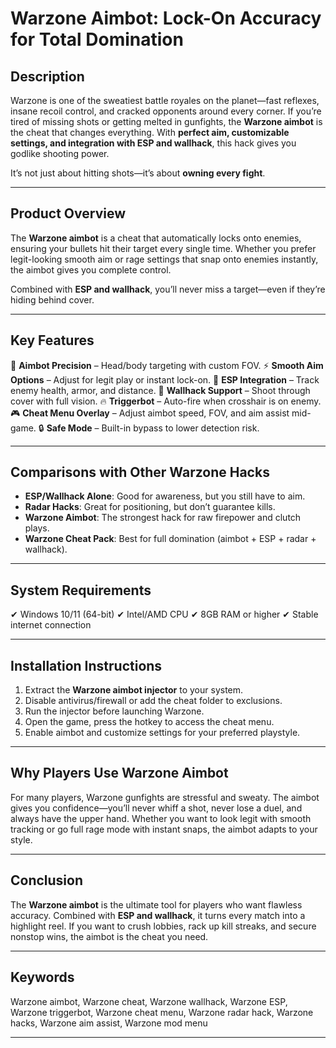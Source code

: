 # Warzone Aimbot: Lock-On Accuracy for Total Domination

## Description

Warzone is one of the sweatiest battle royales on the planet—fast reflexes, insane recoil control, and cracked opponents around every corner. If you’re tired of missing shots or getting melted in gunfights, the **Warzone aimbot** is the cheat that changes everything. With **perfect aim, customizable settings, and integration with ESP and wallhack**, this hack gives you godlike shooting power.

It’s not just about hitting shots—it’s about **owning every fight**.

---

## Product Overview

The **Warzone aimbot** is a cheat that automatically locks onto enemies, ensuring your bullets hit their target every single time. Whether you prefer legit-looking smooth aim or rage settings that snap onto enemies instantly, the aimbot gives you complete control.

Combined with **ESP and wallhack**, you’ll never miss a target—even if they’re hiding behind cover.

---

## Key Features

🎯 **Aimbot Precision** – Head/body targeting with custom FOV.
⚡ **Smooth Aim Options** – Adjust for legit play or instant lock-on.
👀 **ESP Integration** – Track enemy health, armor, and distance.
🧱 **Wallhack Support** – Shoot through cover with full vision.
🔥 **Triggerbot** – Auto-fire when crosshair is on enemy.
🎮 **Cheat Menu Overlay** – Adjust aimbot speed, FOV, and aim assist mid-game.
🔒 **Safe Mode** – Built-in bypass to lower detection risk.

---

## Comparisons with Other Warzone Hacks

* **ESP/Wallhack Alone**: Good for awareness, but you still have to aim.
* **Radar Hacks**: Great for positioning, but don’t guarantee kills.
* **Warzone Aimbot**: The strongest hack for raw firepower and clutch plays.
* **Warzone Cheat Pack**: Best for full domination (aimbot + ESP + radar + wallhack).

---

## System Requirements

✔ Windows 10/11 (64-bit)
✔ Intel/AMD CPU
✔ 8GB RAM or higher
✔ Stable internet connection

---

## Installation Instructions

1. Extract the **Warzone aimbot injector** to your system.
2. Disable antivirus/firewall or add the cheat folder to exclusions.
3. Run the injector before launching Warzone.
4. Open the game, press the hotkey to access the cheat menu.
5. Enable aimbot and customize settings for your preferred playstyle.

---

## Why Players Use Warzone Aimbot

For many players, Warzone gunfights are stressful and sweaty. The aimbot gives you confidence—you’ll never whiff a shot, never lose a duel, and always have the upper hand. Whether you want to look legit with smooth tracking or go full rage mode with instant snaps, the aimbot adapts to your style.

---

## Conclusion

The **Warzone aimbot** is the ultimate tool for players who want flawless accuracy. Combined with **ESP and wallhack**, it turns every match into a highlight reel. If you want to crush lobbies, rack up kill streaks, and secure nonstop wins, the aimbot is the cheat you need.

---

## Keywords

Warzone aimbot, Warzone cheat, Warzone wallhack, Warzone ESP, Warzone triggerbot, Warzone cheat menu, Warzone radar hack, Warzone hacks, Warzone aim assist, Warzone mod menu

---
